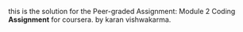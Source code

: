 this is the solution for the Peer-graded Assignment: Module 2 Coding **Assignment** for coursera. 
by karan vishwakarma.